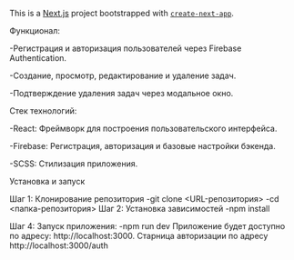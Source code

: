 This is a [Next.js](https://nextjs.org) project bootstrapped with [`create-next-app`](https://github.com/vercel/next.js/tree/canary/packages/create-next-app).

Функционал:

-Регистрация и авторизация пользователей через Firebase Authentication.

-Создание, просмотр, редактирование и удаление задач.

-Подтверждение удаления задач через модальное окно.

Стек технологий:

-React: Фреймворк для построения пользовательского интерфейса.

-Firebase: Регистрация, авторизация и базовые настройки бэкенда.

-SCSS: Стилизация приложения.

Установка и запуск

Шаг 1: Клонирование репозитория
-git clone <URL-репозитория>
-cd <папка-репозитория>
Шаг 2: Установка зависимостей
-npm install

Шаг 4: Запуск приложения:
-npm run dev
Приложение будет доступно по адресу: http://localhost:3000. Старница авторизации по адресу http://localhost:3000/auth
